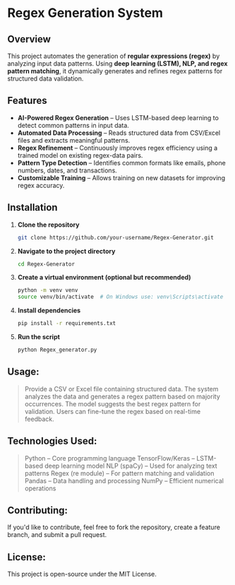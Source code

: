 # Regex Generation System
## Overview  
This project automates the generation of **regular expressions (regex)** by analyzing input data patterns. Using **deep learning (LSTM), NLP, and regex pattern matching**, it dynamically generates and refines regex patterns for structured data validation.  

## Features  
- **AI-Powered Regex Generation** – Uses LSTM-based deep learning to detect common patterns in input data.  
- **Automated Data Processing** – Reads structured data from CSV/Excel files and extracts meaningful patterns.  
- **Regex Refinement** – Continuously improves regex efficiency using a trained model on existing regex-data pairs.  
- **Pattern Type Detection** – Identifies common formats like emails, phone numbers, dates, and transactions.  
- **Customizable Training** – Allows training on new datasets for improving regex accuracy.  

## Installation  
1. **Clone the repository**  
   ```sh
   git clone https://github.com/your-username/Regex-Generator.git
2. **Navigate to the project directory**
   ```sh
   cd Regex-Generator
3. **Create a virtual environment (optional but recommended)**
   ```sh
   python -m venv venv
   source venv/bin/activate  # On Windows use: venv\Scripts\activate
4. **Install dependencies**
   ```sh
   pip install -r requirements.txt
5. **Run the script**
   ```sh
   python Regex_generator.py

## Usage:
>Provide a CSV or Excel file containing structured data.
>The system analyzes the data and generates a regex pattern based on majority occurrences.
>The model suggests the best regex pattern for validation.
>Users can fine-tune the regex based on real-time feedback.

## Technologies Used:
>Python – Core programming language
>TensorFlow/Keras – LSTM-based deep learning model
>NLP (spaCy) – Used for analyzing text patterns
>Regex (re module) – For pattern matching and validation
>Pandas – Data handling and processing
>NumPy – Efficient numerical operations

## Contributing:
If you'd like to contribute, feel free to fork the repository, create a feature branch, and submit a pull request.

## License:
This project is open-source under the MIT License.

